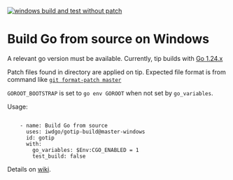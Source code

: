 [![windows build and test without patch](https://github.com/iwdgo/gotip-build/actions/workflows/windows_test.yml/badge.svg?branch=master-windows)](https://github.com/iwdgo/gotip-build/actions/workflows/windows_test.yml)

# Build Go from source on Windows

A relevant go version must be available.
Currently, tip builds with [Go 1.24.x](https://tip.golang.org/doc/toolchain)

Patch files found in directory are applied on tip.
Expected file format is from command like [`git format-patch master`](https://git-scm.com/docs/git-format-patch)

`GOROOT_BOOTSTRAP` is set to `go env GOROOT` when not set by `go_variables`.

Usage:

```

    - name: Build Go from source
      uses: iwdgo/gotip-build@master-windows
      id: gotip
      with:
        go_variables: $Env:CGO_ENABLED = 1
        test_build: false

```

Details on [wiki](https://github.com/iwdgo/gotip-build/wiki/windows).
